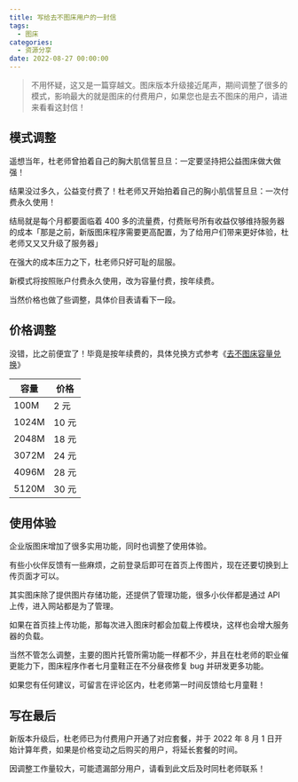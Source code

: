 ```yaml
---
title: 写给去不图床用户的一封信
tags:
  - 图床
categories:
  - 资源分享
date: 2022-08-27 00:00:00
---
```


> 不用怀疑，这又是一篇穿越文。图床版本升级接近尾声，期间调整了很多的模式，影响最大的就是图床的付费用户，如果您也是去不图床的用户，请进来看看这封信！

<!-- more -->

## 模式调整

遥想当年，杜老师曾拍着自己的胸大肌信誓旦旦：一定要坚持把公益图床做大做强！

结果没过多久，公益变付费了！杜老师又开始拍着自己的胸小肌信誓旦旦：一次付费永久使用！

结局就是每个月都要面临着 400 多的流量费，付费账号所有收益仅够维持服务器的成本「那是之前，新版图床程序需要更高配置，为了给用户们带来更好体验，杜老师又又又升级了服务器」

在强大的成本压力之下，杜老师只好可耻的屈服。

新模式将按照账户付费永久使用，改为容量付费，按年续费。

当然价格也做了些调整，具体价目表请看下一段。

## 价格调整

没错，比之前便宜了！毕竟是按年续费的，具体兑换方式参考《[去不图床容量兑换](https://dusays.com/496/)》

| 容量 | 价格 | 
| - | - |
| 100M | 2 元 |
| 1024M | 10 元 |
| 2048M | 18 元 |
| 3072M | 24 元 |
| 4096M | 28 元 |
| 5120M | 30 元 |

## 使用体验

企业版图床增加了很多实用功能，同时也调整了使用体验。

有些小伙伴反馈有一些麻烦，之前登录后即可在首页上传图片，现在还要切换到上传页面才可以。

其实图床除了提供图片存储功能，还提供了管理功能，很多小伙伴都是通过 API 上传，进入网站都是为了管理。

如果在首页挂上传功能，那每次进入图床时都会加载上传模块，这样也会增大服务器的负载。

当然不管怎么调整，主要的图片托管所需功能一样都不少，并且在杜老师的职业催更能力下，图床程序作者七月童鞋正在不分昼夜修复 bug 并研发更多功能。

如果您有任何建议，可留言在评论区内，杜老师第一时间反馈给七月童鞋！

## 写在最后

新版本升级后，杜老师已为付费用户开通了对应套餐，并于 2022 年 8 月 1 日开始计算年费，如果是价格变动之后购买的用户，将延长套餐的时间。

因调整工作量较大，可能遗漏部分用户，请看到此文后及时同杜老师联系！